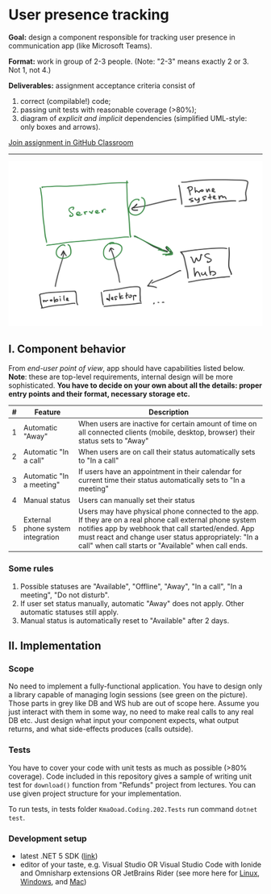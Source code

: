 # User presence tracking 

**Goal:** design a component responsible for tracking user presence in communication app (like Microsoft Teams).

**Format:** work in group of 2-3 people. (Note: "2-3" means exactly 2 or 3. Not 1, not 4.)

**Deliverables:** assignment acceptance criteria consist of 
1) correct (compilable!) code; 
2) passing unit tests with reasonable coverage (>80%); 
3) diagram of _explicit and implicit_ dependencies (simplified UML-style: only boxes and arrows).

[Join assignment in GitHub Classroom](https://classroom.github.com/g/qudvBcjP)

---------

![App image](pic.jpg)

## I. Component behavior

From _end-user point of view_, app should have capabilities listed below. **Note**: these are top-level requirements, internal design will be more sophisticated. **You have to decide on your own about all the details: proper entry points and their format, necessary storage etc.**

| #    | Feature | Description | 
|------|-----|-----|
| 1 | Automatic "Away" | When users are inactive for certain amount of time on all connected clients (mobile, desktop, browser) their status sets to "Away" |
| 2 | Automatic "In a call" | When users are on call their status automatically sets to "In a call" |
| 3 | Automatic "In a meeting" | If users have an appointment in their calendar for current time their status automatically sets to "In a meeting" |
| 4 | Manual status | Users can manually set their status |
| 5 | External phone system integration | Users may have physical phone connected to the app. If they are on a real phone call external phone system notifies app by webhook that call started/ended. App must react and change user status appropriately: "In a call" when call starts or "Available" when call ends. |

### Some rules
1. Possible statuses are "Available", "Offline", "Away", "In a call", "In a meeting", "Do not disturb".
2. If user set status manually, automatic "Away" does not apply. Other automatic statuses still apply.
3. Manual status is automatically reset to "Available" after 2 days. 

## II. Implementation

### Scope

No need to implement a fully-functional application. You have to design only a library capable of managing login sessions (see green on the picture). Those parts in grey like DB and WS hub are out of scope here. Assume you just interact with them in some way, no need to make real calls to any real DB etc. Just design what input your component expects, what output returns, and what side-effects produces (calls outside).

### Tests

You have to cover your code with unit tests as much as possible (>80% coverage). Code included in this repository gives a sample of writing unit test for `download()` function from "Refunds" project from lectures. You can use given project structure for your implementation.

To run tests, in tests folder `KmaOoad.Coding.202.Tests` run command `dotnet test`.
 

### Development setup

* latest .NET 5 SDK ([link](https://dotnet.microsoft.com/download/dotnet/5.0))
* editor of your taste, e.g. Visual Studio OR Visual Studio Code with Ionide and Omnisharp extensions OR JetBrains Rider (see more here for [Linux](https://fsharp.org/use/linux/), [Windows](https://fsharp.org/use/windows/), and [Mac](https://fsharp.org/use/mac/))





